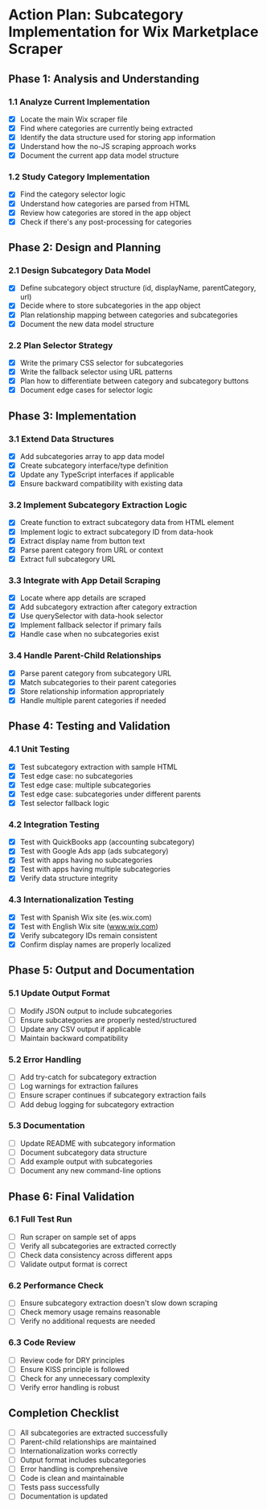 # Action Plan: Subcategory Implementation for Wix Marketplace Scraper

## Phase 1: Analysis and Understanding

### 1.1 Analyze Current Implementation
- [x] Locate the main Wix scraper file
- [x] Find where categories are currently being extracted
- [x] Identify the data structure used for storing app information
- [x] Understand how the no-JS scraping approach works
- [x] Document the current app data model structure

### 1.2 Study Category Implementation
- [x] Find the category selector logic
- [x] Understand how categories are parsed from HTML
- [x] Review how categories are stored in the app object
- [x] Check if there's any post-processing for categories

## Phase 2: Design and Planning

### 2.1 Design Subcategory Data Model
- [x] Define subcategory object structure (id, displayName, parentCategory, url)
- [x] Decide where to store subcategories in the app object
- [x] Plan relationship mapping between categories and subcategories
- [x] Document the new data model structure

### 2.2 Plan Selector Strategy
- [x] Write the primary CSS selector for subcategories
- [x] Write the fallback selector using URL patterns
- [x] Plan how to differentiate between category and subcategory buttons
- [x] Document edge cases for selector logic

## Phase 3: Implementation

### 3.1 Extend Data Structures
- [x] Add subcategories array to app data model
- [x] Create subcategory interface/type definition
- [x] Update any TypeScript interfaces if applicable
- [x] Ensure backward compatibility with existing data

### 3.2 Implement Subcategory Extraction Logic
- [x] Create function to extract subcategory data from HTML element
- [x] Implement logic to extract subcategory ID from data-hook
- [x] Extract display name from button text
- [x] Parse parent category from URL or context
- [x] Extract full subcategory URL

### 3.3 Integrate with App Detail Scraping
- [x] Locate where app details are scraped
- [x] Add subcategory extraction after category extraction
- [x] Use querySelector with data-hook selector
- [x] Implement fallback selector if primary fails
- [x] Handle case when no subcategories exist

### 3.4 Handle Parent-Child Relationships
- [x] Parse parent category from subcategory URL
- [x] Match subcategories to their parent categories
- [x] Store relationship information appropriately
- [x] Handle multiple parent categories if needed

## Phase 4: Testing and Validation

### 4.1 Unit Testing
- [x] Test subcategory extraction with sample HTML
- [x] Test edge case: no subcategories
- [x] Test edge case: multiple subcategories
- [x] Test edge case: subcategories under different parents
- [x] Test selector fallback logic

### 4.2 Integration Testing
- [x] Test with QuickBooks app (accounting subcategory)
- [x] Test with Google Ads app (ads subcategory)
- [x] Test with apps having no subcategories
- [x] Test with apps having multiple subcategories
- [x] Verify data structure integrity

### 4.3 Internationalization Testing
- [x] Test with Spanish Wix site (es.wix.com)
- [x] Test with English Wix site (www.wix.com)
- [x] Verify subcategory IDs remain consistent
- [x] Confirm display names are properly localized

## Phase 5: Output and Documentation

### 5.1 Update Output Format
- [ ] Modify JSON output to include subcategories
- [ ] Ensure subcategories are properly nested/structured
- [ ] Update any CSV output if applicable
- [ ] Maintain backward compatibility

### 5.2 Error Handling
- [ ] Add try-catch for subcategory extraction
- [ ] Log warnings for extraction failures
- [ ] Ensure scraper continues if subcategory extraction fails
- [ ] Add debug logging for subcategory extraction

### 5.3 Documentation
- [ ] Update README with subcategory information
- [ ] Document subcategory data structure
- [ ] Add example output with subcategories
- [ ] Document any new command-line options

## Phase 6: Final Validation

### 6.1 Full Test Run
- [ ] Run scraper on sample set of apps
- [ ] Verify all subcategories are extracted correctly
- [ ] Check data consistency across different apps
- [ ] Validate output format is correct

### 6.2 Performance Check
- [ ] Ensure subcategory extraction doesn't slow down scraping
- [ ] Check memory usage remains reasonable
- [ ] Verify no additional requests are needed

### 6.3 Code Review
- [ ] Review code for DRY principles
- [ ] Ensure KISS principle is followed
- [ ] Check for any unnecessary complexity
- [ ] Verify error handling is robust

## Completion Checklist
- [ ] All subcategories are extracted successfully
- [ ] Parent-child relationships are maintained
- [ ] Internationalization works correctly
- [ ] Output format includes subcategories
- [ ] Error handling is comprehensive
- [ ] Code is clean and maintainable
- [ ] Tests pass successfully
- [ ] Documentation is updated